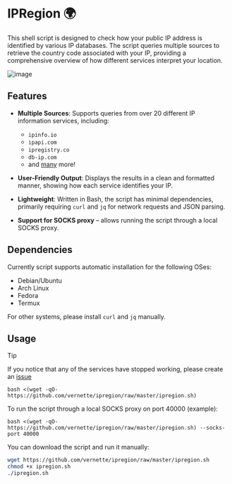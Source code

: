 # IPRegion 🌍

This shell script is designed to check how your public IP address is identified by various IP databases. The script queries multiple sources to retrieve the country code associated with your IP, providing a comprehensive overview of how different services interpret your location.
  
![image](https://github.com/vernette/ipregion/blob/master/test_example.jpg?raw=true)

## Features

- **Multiple Sources**: Supports queries from over 20 different IP information services, including:
  - `ipinfo.io`
  - `ipapi.com`
  - `ipregistry.co`
  - `db-ip.com`
  - and [many](https://github.com/vernette/ipregion/blob/master/ipregion.sh#L6) more!

- **User-Friendly Output**: Displays the results in a clean and formatted manner, showing how each service identifies your IP.
- **Lightweight**: Written in Bash, the script has minimal dependencies, primarily requiring `curl` and `jq` for network requests and JSON parsing.
- **Support for SOCKS proxy** – allows running the script through a local SOCKS proxy.

## Dependencies

Currently script supports automatic installation for the following OSes:

- Debian/Ubuntu
- Arch Linux
- Fedora
- Termux

For other systems, please install `curl` and `jq` manually.

## Usage

> [!TIP]
> If you notice that any of the services have stopped working, please create an [issue](https://github.com/vernette/ipregion/issues)

```
bash <(wget -qO- https://github.com/vernette/ipregion/raw/master/ipregion.sh)
```

To run the script through a local SOCKS proxy on port 40000 (example):
```
bash <(wget -qO- https://github.com/vernette/ipregion/raw/master/ipregion.sh) --socks-port 40000
```

You can download the script and run it manually:

```bash
wget https://github.com/vernette/ipregion/raw/master/ipregion.sh
chmod +x ipregion.sh
./ipregion.sh
```



